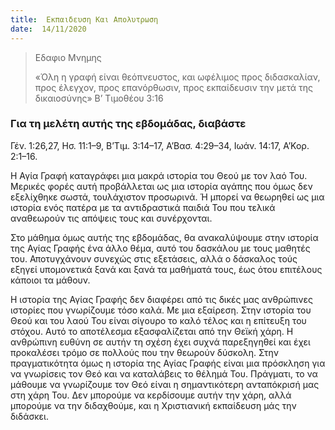 ```yaml
---
title:  Εκπαιδευση Και Απολυτρωση
date:  14/11/2020
---
```


> <p>Εδαφιο Μνημης</p>
>  «Όλη η γραφή είναι θεόπνευστος, και ωφέλιμος προς διδασκαλίαν, προς έλεγχον, προς επανόρθωσιν, προς εκπαίδευσιν την μετά της δικαιοσύνης» Β’ Τιμοθέου 3:16

### Για τη μελέτη αυτής της εβδομάδας, διαβάστε
Γέν. 1:26,27, Ησ. 11:1–9, Β’Τιμ. 3:14–17, Α’Βασ. 4:29–34, Ιωάν. 14:17, Α’Κορ. 2:1–16.

Η Αγία Γραφή καταγράφει μια μακρά ιστορία του Θεού με τον λαό Του. Μερικές φορές αυτή προβάλλεται ως μια ιστορία αγάπης που όμως δεν εξελίχθηκε σωστά, τουλάχιστον προσωρινά. Ή μπορεί να θεωρηθεί ως μια ιστορία ενός πατέρα με τα αντιδραστικά παιδιά Του που τελικά αναθεωρούν τις απόψεις τους και συνέρχονται.

Στο μάθημα όμως αυτής της εβδομάδας, θα ανακαλύψουμε στην ιστορία της Αγίας Γραφής ένα άλλο θέμα, αυτό του δασκάλου με τους μαθητές του. Αποτυγχάνουν συνεχώς στις εξετάσεις, αλλά ο δάσκαλος τούς εξηγεί υπομονετικά ξανά και ξανά τα μαθήματά τους, έως ότου επιτέλους κάποιοι τα μάθουν.

Η ιστορία της Αγίας Γραφής δεν διαφέρει από τις δικές μας ανθρώπινες ιστορίες που γνωρίζουμε τόσο καλά. Με μια εξαίρεση. Στην ιστορία του Θεού και του λαού Του είναι σίγουρο το καλό τέλος και η επίτευξη του στόχου. Αυτό το αποτέλεσμα εξασφαλίζεται από την Θεϊκή χάρη. Η ανθρώπινη ευθύνη σε αυτήν τη σχέση έχει συχνά παρεξηγηθεί και έχει προκαλέσει τρόμο σε πολλούς που την θεωρούν δύσκολη. Στην πραγματικότητα όμως η ιστορία της Αγίας Γραφής είναι μια πρόσκληση για να γνωρίσεις τον Θεό και να καταλάβεις το θέλημά Του. Πράγματι, το να μάθουμε να γνωρίζουμε τον Θεό είναι η σημαντικότερη ανταπόκρισή μας στη χάρη Του. Δεν μπορούμε να κερδίσουμε αυτήν την χάρη, αλλά μπορούμε να την διδαχθούμε, και η Χριστιανική εκπαίδευση μάς την διδάσκει.